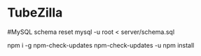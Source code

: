 # TubeZilla

#MySQL schema reset
mysql -u root < server/schema.sql

npm i -g npm-check-updates
npm-check-updates -u
npm install
